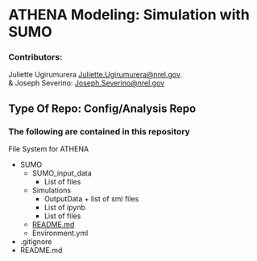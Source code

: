 # ATHENA Modeling: Simulation with SUMO
### Contributors: 
Juliette Ugirumurera <Juliette.Ugirumurera@nrel.gov>.
<br>
& Joseph Severino: <Joseph.Severino@nrel.gov>

## Type Of Repo: Config/Analysis Repo

### The following are contained in this repository

File System for ATHENA

+	SUMO
    - SUMO_input_data
       * List of files
    - Simulations
       * OutputData
               + list of sml files
       * List of ipynb
       * List of files
    - [README.md](https://github.com/NREL/ATHENA-siem-sumo/tree/master/Sumo)
    - Environment.yml
+	.gitignore
+	README.md


